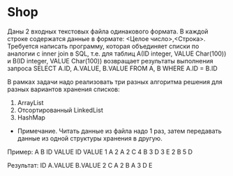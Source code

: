 # Shop

Даны 2 входных текстовых файла одинакового формата. В каждой строке содержатся данные в формате: <Целое число>,<Строка>.
Требуется написать программу, которая объединяет списки по аналогии с inner join в SQL, 
т.е. для таблиц 
	  A(ID integer, VALUE Char(100)) 
	и B(ID integer, VALUE Char(100)) 
возвращает результаты выполнения запроса
	SELECT A.ID, A.VALUE, B.VALUE
	  FROM A, B
	 WHERE A.ID = B.ID

В рамках задачи надо реализовать три разных алгоритма решения для разных вариантов хранения списков:
1. ArrayList
2. Отсортированный LinkedList
3. HashMap
 
* Примечание. Читать данные из файла надо 1 раз, затем передавать данные из одной структуры хранения в другую.


Пример:
A			B
ID	VALUE		ID	VALUE
1	A		2	A
2	C		4	B
3	D		3	E
2	B
5	D

Результат:
ID	A.VALUE	B.VALUE
2	C	A
2	B	A
3	D	E

